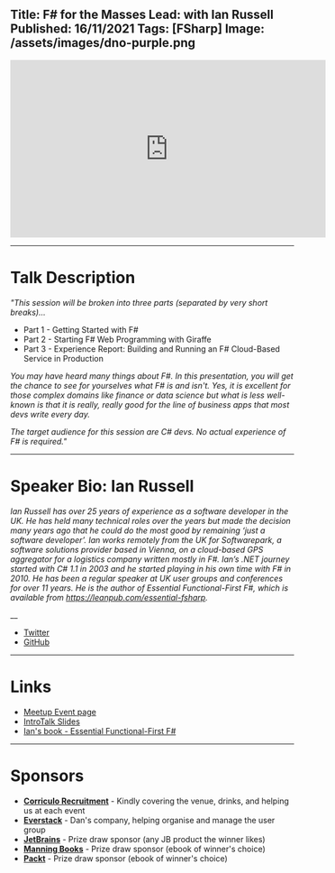 Title: F# for the Masses
Lead: with Ian Russell
Published: 16/11/2021
Tags: [FSharp]
Image: /assets/images/dno-purple.png
---

<iframe width="560" height="315" src="https://www.youtube.com/embed/MSM16DfU7Lo" title="YouTube video player" frameborder="0" allow="accelerometer; autoplay; clipboard-write; encrypted-media; gyroscope; picture-in-picture" allowfullscreen></iframe>

---

# Talk Description

_"This session will be broken into three parts (separated by very short breaks)..._

* Part 1 - Getting Started with F#
* Part 2 - Starting F# Web Programming with Giraffe
* Part 3 - Experience Report: Building and Running an F# Cloud-Based Service in Production

_You may have heard many things about F#. In this presentation, you will get the chance to see for yourselves what F# is and isn't. Yes, it is excellent for those complex domains like finance or data science but what is less well-known is that it is really, really good for the line of business apps that most devs write every day._

_The target audience for this session are C# devs. No actual experience of F# is required."_

---

# Speaker Bio: Ian Russell

_Ian Russell has over 25 years of experience as a software developer in the UK. He has held many technical roles over the years but made the decision many years ago that he could do the most good by remaining ‘just a software developer’. Ian works remotely from the UK for Softwarepark, a software solutions provider based in Vienna, on a cloud-based GPS aggregator for a logistics company written mostly in F#. Ian’s .NET journey started with C# 1.1 in 2003 and he started playing in his own time with F# in 2010. He has been a regular speaker at UK user groups and conferences for over 11 years. He is the author of Essential Functional-First F#, which is available from https://leanpub.com/essential-fsharp._

__

* [Twitter](https://twitter.com/ijrussell)
* [GitHub](https://github.com/ijrussell)

---

# Links

* [Meetup Event page](https://www.meetup.com/dotnetoxford/events/280292848/)
* [IntroTalk Slides](https://www.dropbox.com/s/jelpvuc2pm6wut9/2021-11-fsharp.pdf?dl=0)
* [Ian's book - Essential Functional-First F#](https://leanpub.com/essential-fsharp)

---

# Sponsors

* **[Corriculo Recruitment](https://corriculo.co.uk)** - Kindly covering the venue, drinks, and helping us at each event
* **[Everstack](https://www.everstack.com)** - Dan's company, helping organise and manage the user group
* **[JetBrains](https://www.jetbrains.com/)** - Prize draw sponsor (any JB product the winner likes)
* **[Manning Books](https://www.manning.com)** - Prize draw sponsor (ebook of winner's choice)
* **[Packt](https://www.packtpub.com/gb/)** - Prize draw sponsor (ebook of winner's choice)
